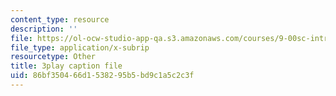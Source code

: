 ```yaml
---
content_type: resource
description: ''
file: https://ol-ocw-studio-app-qa.s3.amazonaws.com/courses/9-00sc-introduction-to-psychology-fall-2011/86bf350466d1538295b5bd9c1a5c2c3f_lanmHS0JwYI.vtt
file_type: application/x-subrip
resourcetype: Other
title: 3play caption file
uid: 86bf3504-66d1-5382-95b5-bd9c1a5c2c3f
---
```

